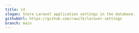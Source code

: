 ```yaml
---
title: v3
slogan: Store Laravel application settings in the database.
githubUrl: https://github.com/rawilk/laravel-settings
branch: main
---
```

